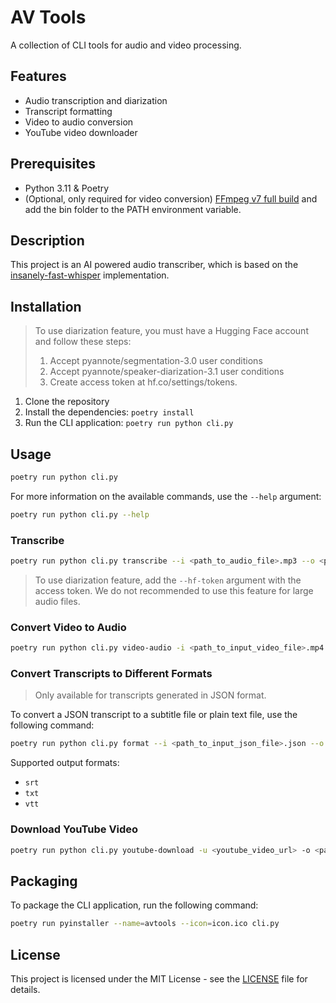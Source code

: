 # AV Tools

A collection of CLI tools for audio and video processing.

## Features

- Audio transcription and diarization
- Transcript formatting
- Video to audio conversion
- YouTube video downloader

## Prerequisites

- Python 3.11 & Poetry
- (Optional, only required for video conversion) [FFmpeg v7 full build](https://www.gyan.dev/ffmpeg/builds/ffmpeg-release-full.7z) and add the bin folder to the PATH environment variable.

## Description

This project is an AI powered audio transcriber, which is based on the [insanely-fast-whisper](https://github.com/Vaibhavs10/insanely-fast-whisper) implementation.

## Installation

> To use diarization feature, you must have a Hugging Face account and follow these steps:
> 1. Accept pyannote/segmentation-3.0 user conditions
> 2. Accept pyannote/speaker-diarization-3.1 user conditions
> 3. Create access token at hf.co/settings/tokens.

1. Clone the repository
2. Install the dependencies: `poetry install`
3. Run the CLI application: `poetry run python cli.py`

## Usage

```bash
poetry run python cli.py
```

For more information on the available commands, use the `--help` argument:

```bash
poetry run python cli.py --help
```

### Transcribe

```bash
poetry run python cli.py transcribe --i <path_to_audio_file>.mp3 --o <path_to_output_file>.json
```

> To use diarization feature, add the `--hf-token` argument with the access token. We do not recommended to use this feature for large audio files.

### Convert Video to Audio

```bash
poetry run python cli.py video-audio -i <path_to_input_video_file>.mp4 -o <path_to_output_audio_file>.mp3
```

### Convert Transcripts to Different Formats

> Only available for transcripts generated in JSON format.

To convert a JSON transcript to a subtitle file or plain text file, use the following command:

```bash
poetry run python cli.py format --i <path_to_input_json_file>.json --o <path_to_output_file>.srt
```

Supported output formats:
- `srt`
- `txt`
- `vtt`

### Download YouTube Video

```bash
poetry run python cli.py youtube-download -u <youtube_video_url> -o <path_to_output_file>.mp4
```

## Packaging

To package the CLI application, run the following command:

```bash
poetry run pyinstaller --name=avtools --icon=icon.ico cli.py
```

## License

This project is licensed under the MIT License - see the [LICENSE](LICENSE) file for details.
